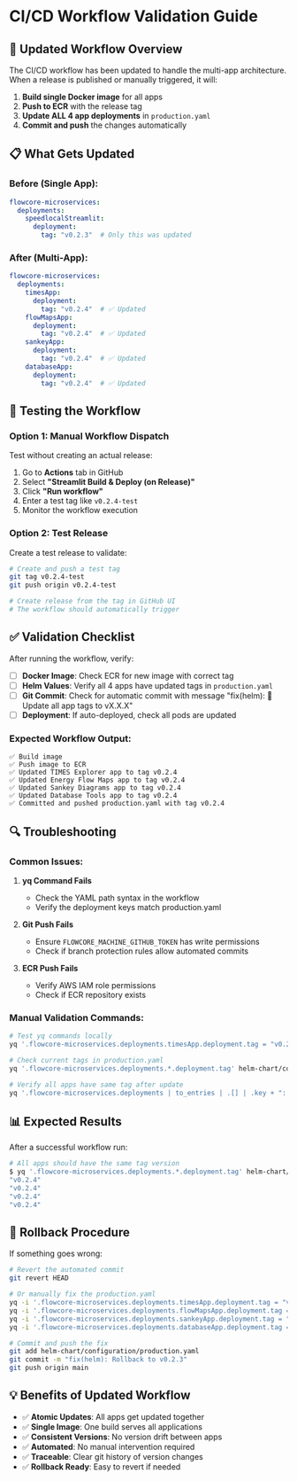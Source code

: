 # CI/CD Workflow Validation Guide

## 🔧 Updated Workflow Overview

The CI/CD workflow has been updated to handle the multi-app architecture. When a release is published or manually triggered, it will:

1. **Build single Docker image** for all apps
2. **Push to ECR** with the release tag  
3. **Update ALL 4 app deployments** in `production.yaml`
4. **Commit and push** the changes automatically

## 📋 What Gets Updated

### Before (Single App):
```yaml
flowcore-microservices:
  deployments:
    speedlocalStreamlit:
      deployment:
        tag: "v0.2.3"  # Only this was updated
```

### After (Multi-App):
```yaml
flowcore-microservices:
  deployments:
    timesApp:
      deployment:
        tag: "v0.2.4"  # ✅ Updated
    flowMapsApp:
      deployment:
        tag: "v0.2.4"  # ✅ Updated  
    sankeyApp:
      deployment:
        tag: "v0.2.4"  # ✅ Updated
    databaseApp:
      deployment:
        tag: "v0.2.4"  # ✅ Updated
```

## 🧪 Testing the Workflow

### Option 1: Manual Workflow Dispatch
Test without creating an actual release:

1. Go to **Actions** tab in GitHub
2. Select **"Streamlit Build & Deploy (on Release)"**
3. Click **"Run workflow"**
4. Enter a test tag like `v0.2.4-test`
5. Monitor the workflow execution

### Option 2: Test Release
Create a test release to validate:

```bash
# Create and push a test tag
git tag v0.2.4-test
git push origin v0.2.4-test

# Create release from the tag in GitHub UI
# The workflow should automatically trigger
```

## ✅ Validation Checklist

After running the workflow, verify:

- [ ] **Docker Image**: Check ECR for new image with correct tag
- [ ] **Helm Values**: Verify all 4 apps have updated tags in `production.yaml`
- [ ] **Git Commit**: Check for automatic commit with message "fix(helm): 🚀 Update all app tags to vX.X.X"
- [ ] **Deployment**: If auto-deployed, check all pods are updated

### Expected Workflow Output:
```
✅ Build image 
✅ Push image to ECR
✅ Updated TIMES Explorer app to tag v0.2.4
✅ Updated Energy Flow Maps app to tag v0.2.4  
✅ Updated Sankey Diagrams app to tag v0.2.4
✅ Updated Database Tools app to tag v0.2.4
✅ Committed and pushed production.yaml with tag v0.2.4
```

## 🔍 Troubleshooting

### Common Issues:

1. **yq Command Fails**
   - Check the YAML path syntax in the workflow
   - Verify the deployment keys match production.yaml

2. **Git Push Fails**  
   - Ensure `FLOWCORE_MACHINE_GITHUB_TOKEN` has write permissions
   - Check if branch protection rules allow automated commits

3. **ECR Push Fails**
   - Verify AWS IAM role permissions
   - Check if ECR repository exists

### Manual Validation Commands:

```bash
# Test yq commands locally
yq '.flowcore-microservices.deployments.timesApp.deployment.tag = "v0.2.4"' helm-chart/configuration/production.yaml

# Check current tags in production.yaml
yq '.flowcore-microservices.deployments.*.deployment.tag' helm-chart/configuration/production.yaml

# Verify all apps have same tag after update
yq '.flowcore-microservices.deployments | to_entries | .[] | .key + ": " + .value.deployment.tag' helm-chart/configuration/production.yaml
```

## 📊 Expected Results

After a successful workflow run:

```bash
# All apps should have the same tag version
$ yq '.flowcore-microservices.deployments.*.deployment.tag' helm-chart/configuration/production.yaml
"v0.2.4"
"v0.2.4" 
"v0.2.4"
"v0.2.4"
```

## 🚨 Rollback Procedure

If something goes wrong:

```bash
# Revert the automated commit
git revert HEAD

# Or manually fix the production.yaml
yq -i '.flowcore-microservices.deployments.timesApp.deployment.tag = "v0.2.3"' helm-chart/configuration/production.yaml
yq -i '.flowcore-microservices.deployments.flowMapsApp.deployment.tag = "v0.2.3"' helm-chart/configuration/production.yaml
yq -i '.flowcore-microservices.deployments.sankeyApp.deployment.tag = "v0.2.3"' helm-chart/configuration/production.yaml
yq -i '.flowcore-microservices.deployments.databaseApp.deployment.tag = "v0.2.3"' helm-chart/configuration/production.yaml

# Commit and push the fix
git add helm-chart/configuration/production.yaml
git commit -m "fix(helm): Rollback to v0.2.3"
git push origin main
```

## 💡 Benefits of Updated Workflow

- ✅ **Atomic Updates**: All apps get updated together
- ✅ **Single Image**: One build serves all applications
- ✅ **Consistent Versions**: No version drift between apps
- ✅ **Automated**: No manual intervention required
- ✅ **Traceable**: Clear git history of version changes
- ✅ **Rollback Ready**: Easy to revert if needed